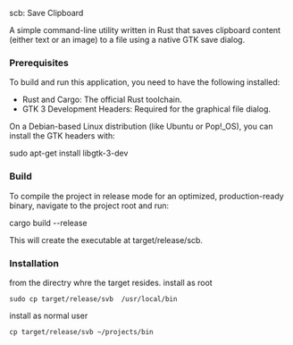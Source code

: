 scb: Save Clipboard

A simple command-line utility written in Rust that saves clipboard content (either text or an image) to a file using a native GTK save dialog.

### Prerequisites

To build and run this application, you need to have the following installed:

* Rust and Cargo: The official Rust toolchain.
* GTK 3 Development Headers: Required for the graphical file dialog.

On a Debian-based Linux distribution (like Ubuntu or Pop!_OS), you can install the GTK headers with:

sudo apt-get install libgtk-3-dev

### Build

To compile the project in release mode for an optimized, production-ready binary, navigate to the project root and run:

cargo build --release

This will create the executable at target/release/scb.

### Installation
from the directry whre the target resides. 
install as root

	sudo cp target/release/svb  /usr/local/bin

install as normal user

	cp target/release/svb ~/projects/bin
